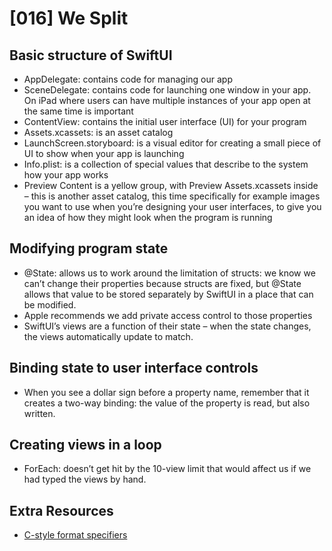 # [016] We Split

## Basic structure of SwiftUI

* AppDelegate: contains code for managing our app
* SceneDelegate: contains code for launching one window in your app. On iPad where users can have multiple instances of your app open at the same time is important
* ContentView: contains the initial user interface (UI) for your program
* Assets.xcassets: is an asset catalog
* LaunchScreen.storyboard: is a visual editor for creating a small piece of UI to show when your app is launching
* Info.plist: is a collection of special values that describe to the system how your app works
* Preview Content is a yellow group, with Preview Assets.xcassets inside – this is another asset catalog, this time specifically for example images you want to use when you’re designing your user interfaces, to give you an idea of how they might look when the program is running

## Modifying program state

* @State: allows us to work around the limitation of structs: we know we can’t change their properties because structs are fixed, but @State allows that value to be stored separately by SwiftUI in a place that can be modified. 
* Apple recommends we add private access control to those properties
* SwiftUI’s views are a function of their state – when the state changes, the views automatically update to match.

## Binding state to user interface controls

* When you see a dollar sign before a property name, remember that it creates a two-way binding: the value of the property is read, but also written.

## Creating views in a loop

* ForEach: doesn’t get hit by the 10-view limit that would affect us if we had typed the views by hand.

## Extra Resources

* [C-style format specifiers](https://en.wikipedia.org/wiki/Printf_format_string)